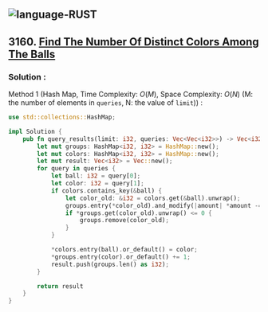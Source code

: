 ![language-RUST](https://img.shields.io/badge/RUST-8d4004?style=for-the-badge&logo=RUST)
---

## 3160. [Find The Number Of Distinct Colors Among The Balls](https://leetcode.com/problems/find-the-number-of-distinct-colors-among-the-balls)

### Solution :

Method 1 (Hash Map, Time Complexity: $O(M)$, Space Complexity: $O(N)$ (M: the number of elements in `queries`, N: the value of `limit`)) :
```rust
use std::collections::HashMap;

impl Solution {
    pub fn query_results(limit: i32, queries: Vec<Vec<i32>>) -> Vec<i32> {
        let mut groups: HashMap<i32, i32> = HashMap::new();
        let mut colors: HashMap<i32, i32> = HashMap::new();
        let mut result: Vec<i32> = Vec::new();
        for query in queries {
            let ball: i32 = query[0];
            let color: i32 = query[1];
            if colors.contains_key(&ball) {
                let color_old: &i32 = colors.get(&ball).unwrap();
                groups.entry(*color_old).and_modify(|amount| *amount -= 1);
                if *groups.get(color_old).unwrap() <= 0 {
                    groups.remove(color_old);
                }
            }

            *colors.entry(ball).or_default() = color;
            *groups.entry(color).or_default() += 1;
            result.push(groups.len() as i32);
        }

        return result
    }
}
```
